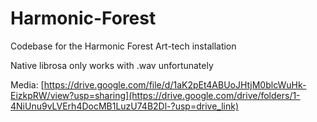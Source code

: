 # Harmonic-Forest
Codebase for the Harmonic Forest Art-tech installation

Native librosa only works with .wav unfortunately


Media: [https://drive.google.com/file/d/1aK2pEt4ABUoJHtjM0blcWuHk-EizkpRW/view?usp=sharing](https://drive.google.com/drive/folders/1-4NiUnu9vLVErh4DocMB1LuzU74B2Dl-?usp=drive_link)

